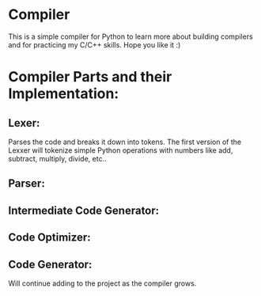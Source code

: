 # Compiler
This is a simple compiler for Python to learn more about building compilers and for practicing my C/C++ skills. Hope you like it :)

# Compiler Parts and their Implementation:

## Lexer:
Parses the code and breaks it down into tokens. The first version of the Lexxer will tokenize simple Python operations with numbers like add, subtract, multiply, divide, etc..

## Parser:

## Intermediate Code Generator:

## Code Optimizer: 

## Code Generator: 

Will continue adding to the project as the compiler grows.
